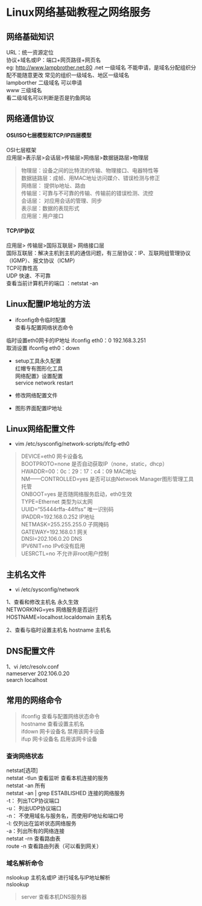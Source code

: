 Linux网络基础教程之网络服务  
====  
  
## 网络基础知识  
  
URL：统一资源定位  
协议+域名或IP：端口+网页路径+网页名  
eg: http://www.lampbrother.net:80 
.net  一级域名   不能申请，是域名分配组织分配不能随意更改   常见的组织一级域名、地区一级域名  
lampborther  二级域名   可以申请  
www   三级域名  
看二级域名可以判断是否是钓鱼网站  
  
  
## 网络通信协议  
  
#### OSI/ISO七层模型和TCP/IP四层模型  
  OSI七层框架  
 应用层>表示层>会话层>传输层>网络层>数据链路层>物理层  
  
>物理层：设备之间的比特流的传输、物理接口、电器特性等  
>数据链路层：成帧、用MAC地址访问媒介、错误检测与修正  
>网络层： 提供Ip地址、路由  
>传输层：可靠与不可靠的传输、传输前的错误检测、流控  
>会话层： 对应用会话的管理、同步  
>表示层：数据的表现形式  
>应用层：用户接口  
  
#### TCP/IP协议  
  应用层>              传输层>国际互联层>  网络接口层  
国际互联层：解决主机到主机的通信问题，有三层协议：IP、互联网组管理协议（IGMP）、报文协议（ICMP）  
TCP可靠性高  
UDP 快速、不可靠  
查看当前计算机开的端口 ：netstat -an  
  
## Linux配置IP地址的方法  
+ ifconfig命令临时配置  
查看与配置网络状态命令  
  
临时设置eth0网卡的IP地址  ifconfig eth0：0 192.168.3.251  
取消设置 ifconfig eth0：down  
  
+ setup工具永久配置  
红帽专有图形化工具  
网络配置》设置配置  
service network restart  
  
  
+ 修改网络配置文件  
+ 图形界面配置IP地址  
  
## Linux网络配置文件  
+ vim /etc/sysconfig/network-scripts/ifcfg-eth0  
  
>DEVICE=eth0   网卡设备名  
>BOOTPROTO=none 是否自动获取IP（none，static，dhcp）  
>HWADDR=00：0c：29：17：c4：09   MAC地址  
>NM——CONTROLLED=yes 是否可以由Netwoek Manager图形管理工具托管  
>ONBOOT=yes 是否随网络服务启动，eth0生效  
>TYPE=Ethernet 类型为以太网  
>UUID=“55444rffa-44ffss” 唯一识别码  
>IPADDR=192.168.0.252 IP地址  
>NETMASK=255.255.255.0 子网掩码  
>GATEWAY=192.168.0.1 网关  
>DNSI=202.106.0.20 DNS  
>IPV6NIT=no IPv6没有启用  
>UESRCTL=no 不允许非root用户控制  
  
## 主机名文件  
+ vi /etc/sysconfig/network  
  
1、查看和修改主机名 永久生效  
NETWORKING=yes  网络服务是否运行  
HOSTNAME=localhost.localdomain  主机名  
  
2、查看与临时设置主机名 hostname 主机名  
  
  
## DNS配置文件  
1、vi /etc/resolv.conf  
nameserver 202.106.0.20  
search localhost  
  
  
## 常用的网络命令  
  
>ifconfig 查看与配置网络状态命令  
>hostname 查看设置主机名  
>ifdown 网卡设备名    禁用该网卡设备  
>ifup 网卡设备名  启用该网卡设备  
  
### 查询网络状态  
netstat[选项]  
netstat -tlun 查看监听  查看本机连接的服务  
netstat -an  所有  
netstat -an  | grep ESTABLISHED  连接的网络服务  
-t： 列出TCP协议端口  
-u： 列出UDP协议端口  
-n： 不使用域名与服务名，而使用IP地址和端口号  
-l: 仅列出在监听状态网络服务  
-a：列出所有的网络连接  
netstat -rn  查看路由表  
route -n 查看路由列表（可以看到网关）  
  
### 域名解析命令  
nslookup 主机名或IP   进行域名与IP地址解析  
nslookup  
  >server   查看本机DNS服务器
